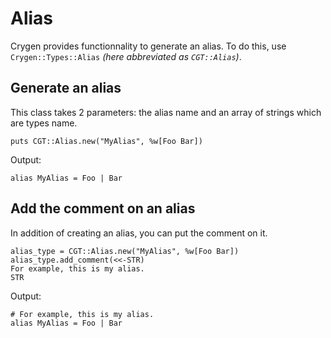 # Alias

Crygen provides functionnality to generate an alias. To do this, use `Crygen::Types::Alias`
*(here abbreviated as `CGT::Alias`)*.

## Generate an alias

This class takes 2 parameters: the alias name and an array of strings which are types name.

```cr
puts CGT::Alias.new("MyAlias", %w[Foo Bar])
```

Output:

```cr
alias MyAlias = Foo | Bar
```

## Add the comment on an alias

In addition of creating an alias, you can put the comment on it.

```cr
alias_type = CGT::Alias.new("MyAlias", %w[Foo Bar])
alias_type.add_comment(<<-STR)
For example, this is my alias.
STR
```

Output:

```cr
# For example, this is my alias.
alias MyAlias = Foo | Bar
```
